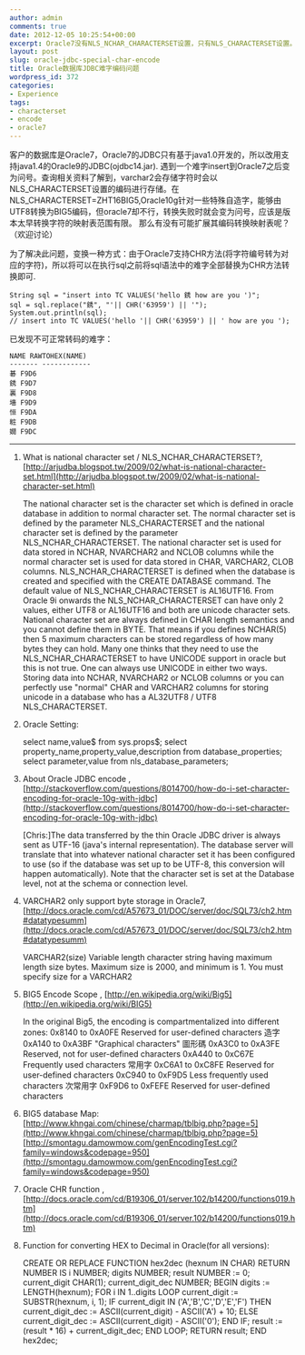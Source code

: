 ```yaml
---
author: admin
comments: true
date: 2012-12-05 10:25:54+00:00
excerpt: Oracle7没有NLS_NCHAR_CHARACTERSET设置，只有NLS_CHARACTERSET设置。且Oracle7 varchar2只支持byte类型存储，没有char类型。Oracle7将字符转为NLS_CHARACTERSET编码的字符再存入varchar2字段，但特殊难字转换失败时就会变为问号。由于Oracle7支持CHR方法(将字符编号转为对应的字符)，所以将可以在执行sql之前将sql语法中的难字全部替换为CHR方法转换即可.
layout: post
slug: oracle-jdbc-special-char-encode
title: Oracle数据库JDBC难字编码问题
wordpress_id: 372
categories:
- Experience
tags:
- characterset
- encode
- oracle7
---
```


客户的数据库是Oracle7，Oracle7的JDBC只有基于java1.0开发的，所以改用支持java1.4的Oracle9的JDBC(ojdbc14.jar).
遇到一个难字insert到Oracle7之后变为问号。查询相关资料了解到，varchar2会存储字符时会以NLS_CHARACTERSET设置的编码进行存储。在NLS_CHARACTERSET=ZHT16BIG5,Oracle10g针对一些特殊自造字，能够由UTF8转换为BIG5编码，但oracle7却不行，转换失败时就会变为问号，应该是版本太早转换字符的映射表范围有限。 那么有没有可能扩展其编码转换映射表呢？（欢迎讨论）

为了解决此问题，变换一种方式：由于Oracle7支持CHR方法(将字符编号转为对应的字符)，所以将可以在执行sql之前将sql语法中的难字全部替换为CHR方法转换即可.


    String sql = "insert into TC VALUES('hello 銹 how are you ')";
    sql = sql.replace("銹", "'|| CHR('63959') || '");
    System.out.println(sql); 
    // insert into TC VALUES('hello '|| CHR('63959') || ' how are you ');
    


已发现不可正常转码的难字：

    NAME RAWTOHEX(NAME)
    ------- ------------
    碁 F9D6
    銹 F9D7
    裏 F9D8
    墻 F9D9
    恒 F9DA
    粧 F9DB
    嫺 F9DC 




* * *



1. What is national character set / NLS_NCHAR_CHARACTERSET?,[http://arjudba.blogspot.tw/2009/02/what-is-national-character-set.html](http://arjudba.blogspot.tw/2009/02/what-is-national-character-set.html)

    The national character set is the character set which is defined in oracle database in addition to normal character set.
    The normal character set is defined by the parameter NLS_CHARACTERSET and the national character set is defined by the parameter NLS_NCHAR_CHARACTERSET.
    The national character set is used for data stored in NCHAR, NVARCHAR2 and NCLOB columns while the normal character set is used for data stored in CHAR, VARCHAR2, CLOB columns.
    NLS_NCHAR_CHARACTERSET is defined when the database is created and specified with the CREATE DATABASE command.
    The default value of NLS_NCHAR_CHARACTERSET is AL16UTF16.
    From Oracle 9i onwards the NLS_NCHAR_CHARACTERSET can have only 2 values, either UTF8 or AL16UTF16 and both are unicode character sets.
    National character set are always defined in CHAR length semantics and you cannot define them in BYTE. That means if you defines NCHAR(5) then 5 maximum characters can be stored regardless of how many bytes they can hold.
    Many one thinks that they need to use the NLS_NCHAR_CHARACTERSET to have UNICODE support in oracle but this is not true.
    One can always use UNICODE in either two ways. Storing data into NCHAR, NVARCHAR2 or NCLOB columns or you can perfectly use "normal" CHAR and VARCHAR2 columns for storing unicode in a database who has a AL32UTF8 / UTF8 NLS_CHARACTERSET.


2. Oracle Setting:

    select name,value$ from sys.props$;
    select property_name,property_value,description from database_properties;
    select parameter,value from nls_database_parameters;


3. About Oracle JDBC encode , [http://stackoverflow.com/questions/8014700/how-do-i-set-character-encoding-for-oracle-10g-with-jdbc](http://stackoverflow.com/questions/8014700/how-do-i-set-character-encoding-for-oracle-10g-with-jdbc)

    [Chris:]The data transferred by the thin Oracle JDBC driver is always sent as UTF-16 (java's internal representation).
    The database server will translate that into whatever national character set it has been configured
    to use (so if the database was set up to be UTF-8, this conversion will happen automatically).
    Note that the character set is set at the Database level, not at the schema or connection level.
    

4. VARCHAR2 only support byte storage in Oracle7,[http://docs.oracle.com/cd/A57673_01/DOC/server/doc/SQL73/ch2.htm#datatypesumm](http://docs.oracle.com/cd/A57673_01/DOC/server/doc/SQL73/ch2.htm#datatypesumm)

    VARCHAR2(size) Variable length character string having maximum length size bytes. Maximum size is 2000, and minimum is 1. You must specify size for a VARCHAR2


5. BIG5 Encode Scope , [http://en.wikipedia.org/wiki/Big5](http://en.wikipedia.org/wiki/BIG5)

    In the original Big5, the encoding is compartmentalized into different zones:
    0x8140 to 0xA0FE Reserved for user-defined characters 造字
    0xA140 to 0xA3BF "Graphical characters" 圖形碼
    0xA3C0 to 0xA3FE Reserved, not for user-defined characters
    0xA440 to 0xC67E Frequently used characters 常用字
    0xC6A1 to 0xC8FE Reserved for user-defined characters
    0xC940 to 0xF9D5 Less frequently used characters 次常用字
    0xF9D6 to 0xFEFE Reserved for user-defined characters


6. BIG5 database Map:
[http://www.khngai.com/chinese/charmap/tblbig.php?page=5](http://www.khngai.com/chinese/charmap/tblbig.php?page=5)
[http://smontagu.damowmow.com/genEncodingTest.cgi?family=windows&codepage=950](http://smontagu.damowmow.com/genEncodingTest.cgi?family=windows&codepage=950)

7. Oracle CHR function , [http://docs.oracle.com/cd/B19306_01/server.102/b14200/functions019.htm](http://docs.oracle.com/cd/B19306_01/server.102/b14200/functions019.htm)

8. Function for converting HEX to Decimal in Oracle(for all versions):

    CREATE OR REPLACE FUNCTION hex2dec (hexnum IN CHAR) RETURN NUMBER IS
        i NUMBER;
        digits NUMBER;
        result NUMBER := 0;
        current_digit CHAR(1);
        current_digit_dec NUMBER;
    BEGIN
        digits := LENGTH(hexnum);
        FOR i IN 1..digits LOOP
            current_digit := SUBSTR(hexnum, i, 1);
            IF current_digit IN ('A','B','C','D','E','F') THEN
                current_digit_dec := ASCII(current_digit) - ASCII('A') + 10;
            ELSE
                current_digit_dec := ASCII(current_digit) - ASCII('0');
            END IF;
            result := (result * 16) + current_digit_dec;
        END LOOP;
        RETURN result;
    END hex2dec;

